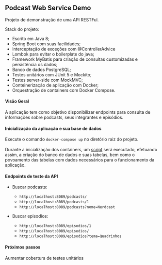 ## Podcast Web Service Demo

Projeto de demonstração de uma API RESTFul.

Stack do projeto:
  - Escrito em Java 8;
  - Spring Boot com suas facilidades;
  - Interceptação de exceções com @ControllerAdvice
  - Lombok para evitar o boilerplate do java;
  - Framework MyBatis para criação de consultas customizadas e persistência os dados;
  - Banco de dados PostgreSQL;
  - Testes unitários com JUnit 5 e Mockito;
  - Testes server-side com MockMVC;
  - Conteinerização de aplicação com Docker;
  - Orquestração de containers com Docker Compose. 

#### Visão Geral

A aplicação tem como objetivo disponibilizar endpoints para consulta de informações sobre podcasts, seus integrantes e episódios. 

#### Inicialização da aplicação e sua base de dados

Execute o comando `docker-compose up` no diretório raiz do projeto. <br/><br/>Durante a inicialização dos containers, um [script](https://github.com/edivaldoramos/podcast-ws/blob/master/scripts/init.sql) será executado, efetuando assim, a criação do banco de dados e suas tabelas, bem como o povoamento das tabelas com dados necessários para o funcionamento da aplicação.  

#### Endpoints de teste da API

- Buscar podcasts: 
  - `http://localhost:8089/podcasts/`
  - `http://localhost:8089/podcasts/1`
  - `http://localhost:8089/podcasts?nome=Nerdcast`

- Buscar episodios:
  - `http://localhost:8089/episodios/1`
  - `http://localhost:8089/episodios/`
  - `http://localhost:8089/episodios?tema=Quadrinhos`

#### Próximos passos

Aumentar cobertura de testes unitários
